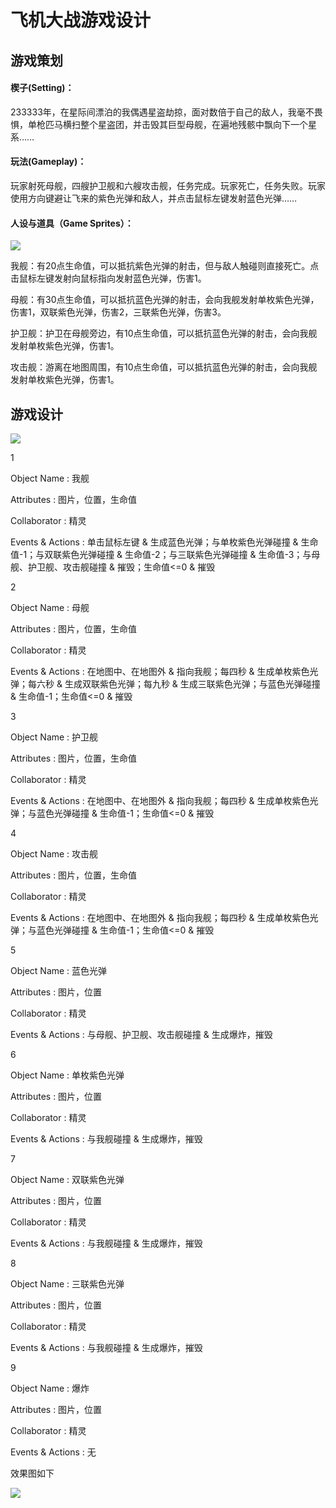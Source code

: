 # 飞机大战游戏设计

## 游戏策划

#### 楔子(Setting)：

233333年，在星际间漂泊的我偶遇星盗劫掠，面对数倍于自己的敌人，我毫不畏惧，单枪匹马横扫整个星盗团，并击毁其巨型母舰，在遍地残骸中飘向下一个星系……

#### 玩法(Gameplay)：

玩家射死母舰，四艘护卫舰和六艘攻击舰，任务完成。玩家死亡，任务失败。玩家使用方向键避让飞来的紫色光弹和敌人，并点击鼠标左键发射蓝色光弹…… 

#### 人设与道具（Game Sprites）：

![](http://m.qpic.cn/psb?/V10TtYkp2MvHv1/qc8EfbMepiAKU45DElXEHG2E.aEIarQnyLO4UrQgTNs!/b/dFIBAAAAAAAA&bo=LwSlAgAAAAADB64!&rf=viewer_4)

我舰：有20点生命值，可以抵抗紫色光弹的射击，但与敌人触碰则直接死亡。点击鼠标左键发射向鼠标指向发射蓝色光弹，伤害1。

母舰：有30点生命值，可以抵抗蓝色光弹的射击，会向我舰发射单枚紫色光弹，伤害1，双联紫色光弹，伤害2，三联紫色光弹，伤害3。

护卫舰：护卫在母舰旁边，有10点生命值，可以抵抗蓝色光弹的射击，会向我舰发射单枚紫色光弹，伤害1。

攻击舰：游离在地图周围，有10点生命值，可以抵抗蓝色光弹的射击，会向我舰发射单枚紫色光弹，伤害1。

## 游戏设计

![](http://m.qpic.cn/psb?/V10TtYkp2MvHv1/5dqN59es*kbzzoipi*F3SQSVH6d*HINoHREKXjyK10E!/b/dFQBAAAAAAAA&bo=5wIVAwAAAAACd6A!&rf=viewer_4)

1

Object Name : 我舰

Attributes : 图片，位置，生命值

Collaborator : 精灵

Events & Actions : 单击鼠标左键 & 生成蓝色光弹；与单枚紫色光弹碰撞 & 生命值-1；与双联紫色光弹碰撞 & 生命值-2；与三联紫色光弹碰撞 & 生命值-3；与母舰、护卫舰、攻击舰碰撞 & 摧毁；生命值<=0 & 摧毁


2

Object Name : 母舰

Attributes : 图片，位置，生命值

Collaborator : 精灵

Events & Actions : 在地图中、在地图外 & 指向我舰；每四秒 & 生成单枚紫色光弹；每六秒 & 生成双联紫色光弹；每九秒 & 生成三联紫色光弹；与蓝色光弹碰撞 & 生命值-1；生命值<=0 & 摧毁


3

Object Name : 护卫舰

Attributes : 图片，位置，生命值

Collaborator : 精灵

Events & Actions : 在地图中、在地图外 & 指向我舰；每四秒 & 生成单枚紫色光弹；与蓝色光弹碰撞 & 生命值-1；生命值<=0 & 摧毁


4

Object Name : 攻击舰

Attributes : 图片，位置，生命值

Collaborator : 精灵

Events & Actions : 在地图中、在地图外 & 指向我舰；每四秒 & 生成单枚紫色光弹；与蓝色光弹碰撞 & 生命值-1；生命值<=0 & 摧毁


5

Object Name : 蓝色光弹

Attributes : 图片，位置

Collaborator : 精灵

Events & Actions : 与母舰、护卫舰、攻击舰碰撞 & 生成爆炸，摧毁


6

Object Name : 单枚紫色光弹

Attributes : 图片，位置

Collaborator : 精灵

Events & Actions : 与我舰碰撞 & 生成爆炸，摧毁


7

Object Name : 双联紫色光弹

Attributes : 图片，位置

Collaborator : 精灵

Events & Actions : 与我舰碰撞 & 生成爆炸，摧毁


8

Object Name : 三联紫色光弹

Attributes : 图片，位置

Collaborator : 精灵

Events & Actions : 与我舰碰撞 & 生成爆炸，摧毁


9

Object Name : 爆炸

Attributes : 图片，位置

Collaborator : 精灵

Events & Actions : 无


效果图如下

![](http://m.qpic.cn/psb?/V10TtYkp2MvHv1/C*7j1Lcdv6dQDNE1A4lY.8KTlBbhNGiLmvpqDRLPbm8!/b/dDABAAAAAAAA&bo=SASUAgAAAAACl2k!&rf=viewer_4)


